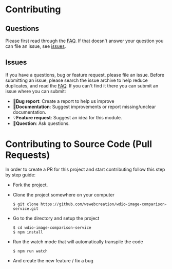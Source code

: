 Contributing
============

## Questions
Please first read through the [FAQ](../README.md#faq). If that doesn't answer your question you can file an issue, see [issues](./CONTRIBUTING.md#issues).

## Issues
If you have a questions, bug or feature request, please file an issue. Before submitting an issue, please search the issue archive to help reduce duplicates, and read the [FAQ](../README.md#faq).
If you can't find it there you can submit an issue where you can submit:

- 🐛**Bug report**: Create a report to help us improve
- 📖**Documentation**: Suggest improvements or report missing/unclear documentation.
- 💡**Feature request**: Suggest an idea for this module.
- 💬**Question**: Ask questions.

Contributing to Source Code (Pull Requests)
===========================================
In order to create a PR for this project and start contributing follow this step by step guide:

* Fork the project.
* Clone the project somewhere on your computer

	```
	$ git clone https://github.com/wswebcreation/wdio-image-comparison-service.git
	```
    
* Go to the directory and setup the project
		
	```
	$ cd wdio-image-comparison-service
	$ npm install
	```

* Run the watch mode that will automatically transpile the code
		
	```
	$ npm run watch
	```

* And create the new feature / fix a bug
